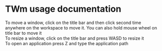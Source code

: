 # TWm usage documentation
To move a window, click on the title bar and then click second time anywhere on the workspace to move it. You can also hold mouse wheel on title bar to move it<br>
To resize a window, click on the title bar and press WASD to resize it<br>
To open an application press Z and type the application path
